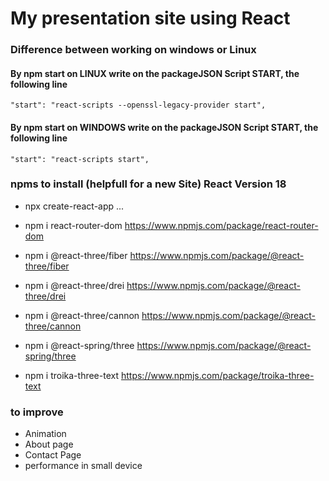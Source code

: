 # My presentation site using React

### Difference between working on windows or Linux 

#### By npm start on LINUX write on the packageJSON Script START, the following line 
    "start": "react-scripts --openssl-legacy-provider start",

#### By npm start on WINDOWS write on the packageJSON Script START, the following line
    "start": "react-scripts start",



### npms to install (helpfull for a new Site) React Version 18

* npx create-react-app ...

* npm i react-router-dom      https://www.npmjs.com/package/react-router-dom

* npm i @react-three/fiber    https://www.npmjs.com/package/@react-three/fiber
* npm i @react-three/drei     https://www.npmjs.com/package/@react-three/drei
* npm i @react-three/cannon   https://www.npmjs.com/package/@react-three/cannon
* npm i @react-spring/three   https://www.npmjs.com/package/@react-spring/three
* npm i troika-three-text     https://www.npmjs.com/package/troika-three-text


### to improve

* Animation 
* About page 
* Contact Page
* performance in small device